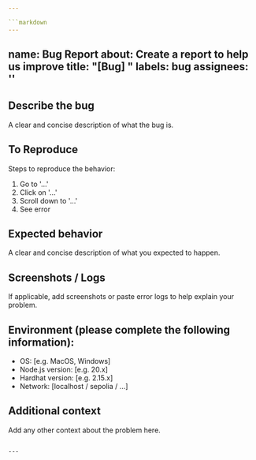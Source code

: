 ```yaml
---

```markdown
---
```

name: Bug Report
about: Create a report to help us improve
title: "[Bug] "
labels: bug
assignees: ''
---

## Describe the bug
A clear and concise description of what the bug is.

## To Reproduce
Steps to reproduce the behavior:
1. Go to '...'
2. Click on '...'
3. Scroll down to '...'
4. See error

## Expected behavior
A clear and concise description of what you expected to happen.

## Screenshots / Logs
If applicable, add screenshots or paste error logs to help explain your problem.

## Environment (please complete the following information):
- OS: [e.g. MacOS, Windows]
- Node.js version: [e.g. 20.x]
- Hardhat version: [e.g. 2.15.x]
- Network: [localhost / sepolia / ...]

## Additional context
Add any other context about the problem here.
```

---
